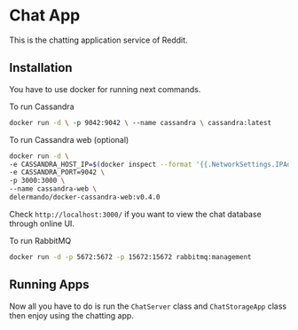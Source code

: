 # Chat App

This is the chatting application service of Reddit.

## Installation

You have to use docker for running next commands.

To run Cassandra

```bash
docker run -d \ -p 9042:9042 \ --name cassandra \ cassandra:latest
```
To run Cassandra web (optional)
```bash
docker run -d \
-e CASSANDRA_HOST_IP=$(docker inspect --format '{{.NetworkSettings.IPAddress}}' cassandra) \
-e CASSANDRA_PORT=9042 \
-p 3000:3000 \
--name cassandra-web \
delermando/docker-cassandra-web:v0.4.0
```
Check `http://localhost:3000/` if you want to view the chat database through online UI.

To run RabbitMQ

```bash
docker run -d -p 5672:5672 -p 15672:15672 rabbitmq:management
```

## Running Apps

Now all you have to do is run the `ChatServer` class and `ChatStorageApp` class then enjoy using the chatting app.


